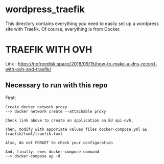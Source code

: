 # wordpress_traefik

This directory contains everything you need to easily set up a wordpress site with Traefik. Of course, everything is from Docker.


# TRAEFIK WITH OVH

Link : https://nofreedisk.space/2018/09/15/how-to-make-a-dns-record-with-ovh-and-traefik/

## Necessary to run with this repo

First:

	Create docker network proxy
	--> docker network create --attachable proxy

	Check link above to create an application on EU api-ovh.

	Then, modify with apporiate values files docker-compose.yml && traefik/toml/traefik.toml

	Also, do not FORGET to check your configuration

	And, finally, exec docker-compose command
	--> docker-compose up -d
